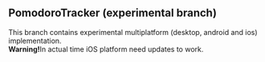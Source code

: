 ## PomodoroTracker (experimental branch)
This branch contains experimental multiplatform (desktop, android and ios) implementation.
<br><b>Warning!</b>In actual time iOS platform need updates to work.